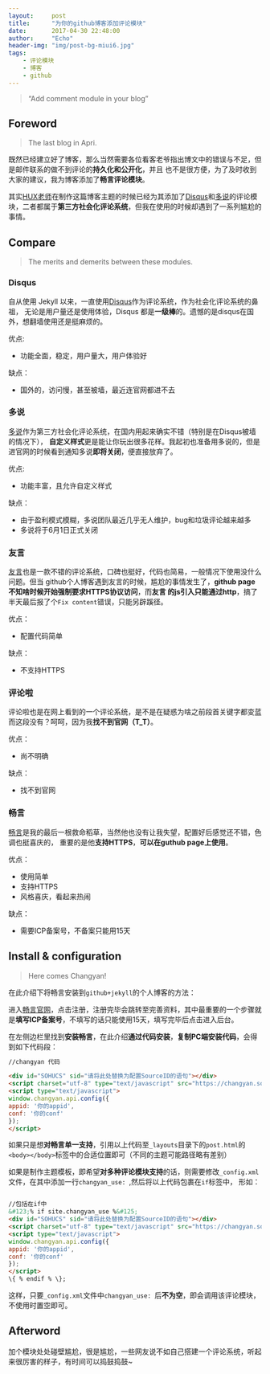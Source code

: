 ```yaml
---
layout:     post
title:      "为你的github博客添加评论模块"
date:       2017-04-30 22:48:00
author:     "Echo"
header-img: "img/post-bg-miui6.jpg"
tags:
    - 评论模块
    - 博客
    - github
---
```


> “Add comment module in your blog”

## Foreword

> The last blog in Apri.

既然已经建立好了博客，那么当然需要各位看客老爷指出博文中的错误与不足，但是邮件联系的做不到评论的**持久化和公开化**，并且
也不是很方便，为了及时收到大家的建议，我为博客添加了**畅言评论模块**。

其实[HUX老师](http://huangxuan.me/)在制作这篇博客主题的时候已经为其添加了[Disqus](http://www.disqus.com/)和[多说](http://dev.duoshuo.com/)的评论模块，二者都属于**第三方社会化评论系统**，但我在使用的时候却遇到了一系列尴尬的事情。


## Compare

> The merits and demerits between these modules.

### Disqus

自从使用 Jekyll 以来，一直使用[Disqus](http://www.disqus.com/)作为评论系统，作为社会化评论系统的鼻祖，
无论是用户量还是使用体验，Disqus 都是**一级棒**的。遗憾的是disqus在国外，想翻墙使用还是挺麻烦的。

优点:

* 功能全面，稳定，用户量大，用户体验好

缺点：

* 国外的，访问慢，甚至被墙，最近连官网都进不去

### 多说

[多说](http://dev.duoshuo.com/)作为第三方社会化评论系统，在国内用起来确实不错（特别是在Disqus被墙的情况下），
**自定义样式**更是能让你玩出很多花样。我起初也准备用多说的，但是进官网的时候看到通知多说**即将关闭**，便直接放弃了。

优点:

* 功能丰富，且允许自定义样式

缺点：

* 由于盈利模式模糊，多说团队最近几乎无人维护，bug和垃圾评论越来越多
* 多说将于6月1日正式关闭

### 友言

[友言](http://www.uyan.cc/)也是一款不错的评论系统，口碑也挺好，代码也简易，一般情况下使用没什么问题。但当
github个人博客遇到友言的时候，尴尬的事情发生了，**github page不知啥时候开始强制要求HTTPS协议访问**，而**友言
的js引入只能通过http**，搞了半天最后报了个`Fix content`错误，只能另辟蹊径。

优点：

* 配置代码简单

缺点：

* 不支持HTTPS

### 评论啦

评论啦也是在网上看到的一个评论系统，是不是在疑惑为啥之前段首关键字都变蓝而这段没有？呵呵，因为我**找不到官网（T_T）**。

优点：

* 尚不明确

缺点：

* 找不到官网

### 畅言

[畅言](http://changyan.kuaizhan.com/)是我的最后一根救命稻草，当然他也没有让我失望，配置好后感觉还不错，色调也挺喜庆的，
重要的是他**支持HTTPS**，**可以在guthub page上使用**。

优点：

* 使用简单
* 支持HTTPS
* 风格喜庆，看起来热闹

缺点：

* 需要ICP备案号，不备案只能用15天


## Install & configuration

> Here comes Changyan!

在此介绍下将畅言安装到`github+jekyll`的个人博客的方法：

进入[畅言官网](http://changyan.kuaizhan.com/)，点击注册，注册完毕会跳转至完善资料，其中最重要的一个步骤就是**填写ICP备案号**，不填写的话只能使用15天，填写完毕后点击进入后台。

在左侧边栏里找到**安装畅言**，在此介绍**通过代码安装**，**复制PC端安装代码**，会得到如下代码段：

```html
//changyan 代码

<div id="SOHUCS" sid="请将此处替换为配置SourceID的语句"></div>
<script charset="utf-8" type="text/javascript" src="https://changyan.sohu.com/upload/changyan.js" ></script>
<script type="text/javascript">
window.changyan.api.config({
appid: '你的appid',
conf: '你的conf'
});
</script>
```

如果只是想**对畅言单一支持**，引用以上代码至`_layouts`目录下的`post.html`的`<body></body>`标签中的合适位置即可（不同的主题可能路径略有差别）

如果是制作主题模板，即希望**对多种评论模块支持**的话，则需要修改`_config.xml`文件，在其中添加一行`changyan_use: `,然后将以上代码包裹在`if`标签中，
形如：

```html

//包括在if中
&#123;% if site.changyan_use %&#125;
<div id="SOHUCS" sid="请将此处替换为配置SourceID的语句"></div>
<script charset="utf-8" type="text/javascript" src="https://changyan.sohu.com/upload/changyan.js" ></script>
<script type="text/javascript">
window.changyan.api.config({
appid: '你的appid',
conf: '你的conf'
});
</script>
\{ % endif % \};

```

这样，只要`_config.xml`文件中`changyan_use: `后**不为空**，即会调用该评论模块，不使用时置空即可。


## Afterword 

加个模块处处碰壁尴尬，很是尴尬，一些网友说不如自己搭建一个评论系统，听起来很厉害的样子，有时间可以捣鼓捣鼓~















